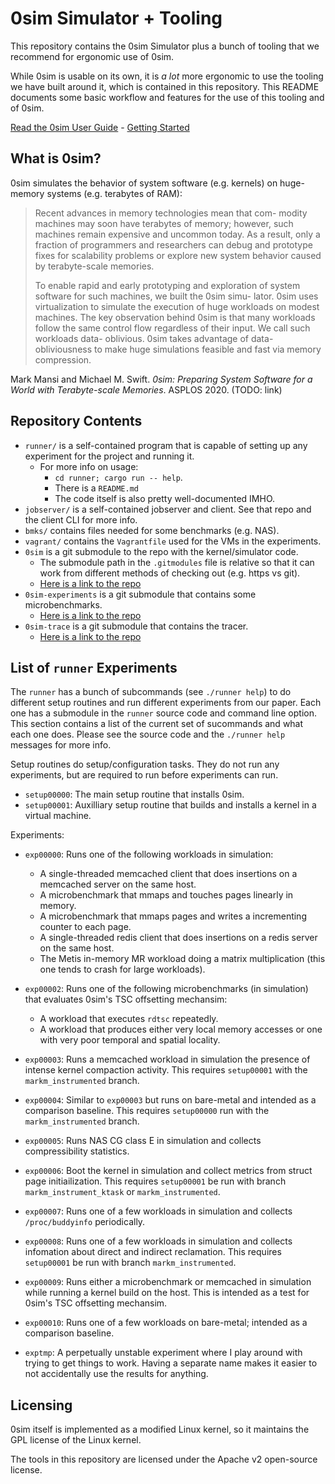 # 0sim Simulator + Tooling

This repository contains the 0sim Simulator plus a bunch of tooling that we
recommend for ergonomic use of 0sim.

While 0sim is usable on its own, it is _a lot_ more ergonomic to
use the tooling we have built around it, which is contained in this repository.
This README documents some basic workflow and features for the use of this
tooling and of 0sim.

[Read the 0sim User Guide](https://multifacet.github.io/0sim-workspace)
    - [Getting Started](https://multifacet.github.io/0sim-workspace/getting-started.html)

## What is 0sim?

0sim simulates the behavior of system software (e.g. kernels) on huge-memory
systems (e.g. terabytes of RAM):

> Recent advances in memory technologies mean that com-
> modity machines may soon have terabytes of memory; however,
> such machines remain expensive and uncommon today. As a
> result, only a fraction of programmers and researchers can
> debug and prototype fixes for scalability problems or explore
> new system behavior caused by terabyte-scale memories.
>
> To enable rapid and early prototyping and exploration of
> system software for such machines, we built the 0sim simu-
> lator. 0sim uses virtualization to simulate the execution of
> huge workloads on modest machines. The key observation
> behind 0sim is that many workloads follow the same control
> flow regardless of their input. We call such workloads data-
> oblivious. 0sim takes advantage of data-obliviousness to make
> huge simulations feasible and fast via memory compression.

Mark Mansi and Michael M. Swift. _0sim: Preparing System Software for a World with Terabyte-scale Memories_. ASPLOS 2020.
(TODO: link)

## Repository Contents

- `runner/` is a self-contained program that is capable of setting up any
  experiment for the project and running it.
    - For more info on usage:
        - `cd runner; cargo run -- help`.
        - There is a `README.md`
        - The code itself is also pretty well-documented IMHO.
- `jobserver/` is a self-contained jobserver and client. See that repo and the
  client CLI for more info.
- `bmks/` contains files needed for some benchmarks (e.g. NAS).
- `vagrant/` contains the `Vagrantfile` used for the VMs in the experiments.
- `0sim` is a git submodule to the repo with the kernel/simulator code.
    - The submodule path in the `.gitmodules` file is relative so that it can
      work from different methods of checking out (e.g. https vs git).
    - [Here is a link to the repo](https://github.com/multifacet/0sim)
- `0sim-experiments` is a git submodule that contains some microbenchmarks.
    - [Here is a link to the repo](https://github.com/multifacet/0sim-experiments)
- `0sim-trace` is a git submodule that contains the tracer.
    - [Here is a link to the repo](https://github.com/multifacet/0sim-trace)

## List of `runner` Experiments

The `runner` has a bunch of subcommands (see `./runner help`) to do different
setup routines and run different experiments from our paper. Each one has a
submodule in the `runner` source code and command line option. This section
contains a list of the current set of sucommands and what each one does. Please
see the source code and the `./runner help` messages for more info.

Setup routines do setup/configuration tasks. They do not run any experiments,
but are required to run before experiments can run.

- `setup00000`: The main setup routine that installs 0sim.
- `setup00001`: Auxilliary setup routine that builds and installs a kernel in a
  virtual machine.

Experiments:

- `exp00000`: Runs one of the following workloads in simulation:
    - A single-threaded memcached client that does insertions on a memcached
      server on the same host.
    - A microbenchmark that mmaps and touches pages linearly in memory.
    - A microbenchmark that mmaps pages and writes a incrementing counter to
      each page.
    - A single-threaded redis client that does insertions on a redis server on
      the same host.
    - The Metis in-memory MR workload doing a matrix multiplication (this one
      tends to crash for large workloads).

- `exp00002`: Runs one of the following microbenchmarks (in simulation) that
  evaluates 0sim's TSC offsetting mechansim:
    - A workload that executes `rdtsc` repeatedly.
    - A workload that produces either very local memory accesses or one with
      very poor temporal and spatial locality.

- `exp00003`: Runs a memcached workload in simulation the presence of intense
  kernel compaction activity. This requires `setup00001` with the
  `markm_instrumented` branch.

- `exp00004`: Similar to `exp00003` but runs on bare-metal and intended as a
  comparison baseline. This requires `setup00000` run with the
  `markm_instrumented` branch.

- `exp00005`: Runs NAS CG class E in simulation and collects compressibility
  statistics.

- `exp00006`: Boot the kernel in simulation and collect metrics from struct
  page initiailization. This requires `setup00001` be run with branch
  `markm_instrument_ktask` or `markm_instrumented`.

- `exp00007`: Runs one of a few workloads in simulation and collects
  `/proc/buddyinfo` periodically.

- `exp00008`: Runs one of a few workloads in simulation and collects infomation
  about direct and indirect reclamation. This requires `setup00001` be run with
  branch `markm_instrumented`.

- `exp00009`: Runs either a microbenchmark or memcached in simulation while
  running a kernel build on the host. This is intended as a test for 0sim's TSC
  offsetting mechansim.

- `exp00010`: Runs one of a few workloads on bare-metal; intended as a
  comparison baseline.

- `exptmp`: A perpetually unstable experiment where I play around with trying
  to get things to work. Having a separate name makes it easier to not
  accidentally use the results for anything.

## Licensing

0sim itself is implemented as a modified Linux kernel, so it maintains the GPL
license of the Linux kernel.

The tools in this repository are licensed under the Apache v2 open-source license.
